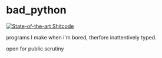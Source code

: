 # bad_python 

[![State-of-the-art Shitcode](https://img.shields.io/static/v1?label=State-of-the-art&message=Shitcode&color=7B5804)](https://github.com/trekhleb/state-of-the-art-shitcode)


<p>programs I make when i'm bored, therfore inattentively typed.<p>
<p>open for public scrutiny<p>
 
